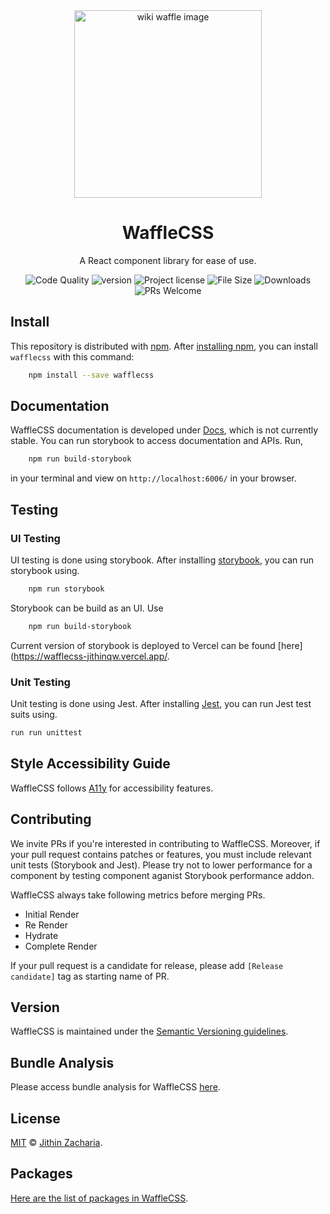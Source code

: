 <div align="center">
    <a href="https://wafflecss-jithinqw.vercel.app/" target="_blank">
        <img 
            src="https://upload.wikimedia.org/wikipedia/commons/5/5b/Waffles_with_Strawberries.jpg" 
            width="300px" 
            alt="wiki waffle image"
        />
    </a>
</div>

<h1 align="center">WaffleCSS</h1>
<p align="center">A React component library for ease of use.</p>

<div align="center">

![Code Quality](https://img.shields.io/lgtm/grade/javascript/github/Jithinqw/wafflecss)
![version](https://img.shields.io/npm/v/wafflecss)
![Project license](https://img.shields.io/badge/license-MIT-blue.svg)
![File Size](https://img.shields.io/bundlephobia/minzip/wafflecss)
![Downloads](https://img.shields.io/npm/dm/wafflecss)
![PRs Welcome](https://img.shields.io/badge/PRs-welcome-brightgreen.svg)

</div>

## Install

This repository is distributed with [npm](https://www.npmjs.com/). After [installing npm](https://docs.npmjs.com/downloading-and-installing-node-js-and-npm), you can install `wafflecss` with this command:

```sh
    npm install --save wafflecss
```

## Documentation

WaffleCSS documentation is developed under [Docs](wafflecss-docs.vercel.app/), which is
not currently stable. You can run storybook to access documentation and APIs.
Run,

```sh
    npm run build-storybook
```

in your terminal and view on `http://localhost:6006/` in your browser.

## Testing

### UI Testing

UI testing is done using storybook. After installing [storybook](https://storybook.js.org/), you can run 
storybook using.

```sh
    npm run storybook
```

Storybook can be build as an UI. Use

```sh
    npm run build-storybook
```

Current version of storybook is deployed to Vercel can be found [here](https://wafflecss-jithinqw.vercel.app/.

### Unit Testing

Unit testing is done using Jest. After installing [Jest](https://jestjs.io/), you can run Jest test suits using.

```sh
run run unittest
```

## Style Accessibility Guide

WaffleCSS follows [A11y](https://a11y-style-guide.com/style-guide/section-general.html) 
for accessibility features.

## Contributing

We invite PRs if you're interested in contributing to WaffleCSS. Moreover, if your pull request contains patches or features, you must include relevant unit tests (Storybook and Jest). Please try not to lower performance for a component by testing component aganist Storybook performance addon.

WaffleCSS always take following metrics before merging PRs.

- Initial Render
- Re Render
- Hydrate
- Complete Render

If your pull request is a candidate for release, please add `[Release candidate]` tag as starting name of PR.

## Version

WaffleCSS is maintained under the [Semantic Versioning guidelines](https://semver.org/).

## Bundle Analysis

Please access bundle analysis for WaffleCSS [here](https://bundlephobia.com/package/wafflecss@1.0.46).

## License

[MIT](./LICENSE) &copy; [Jithin Zacharia](https://jithinqw.github.io/).

## Packages

[Here are the list of packages in WaffleCSS](./packages.md).